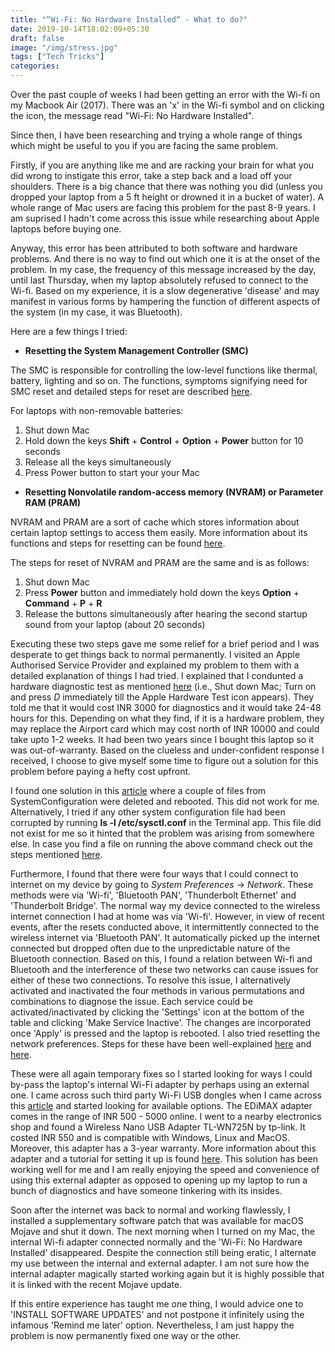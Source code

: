 ```yaml
---
title: "“Wi-Fi: No Hardware Installed“ - What to do?"
date: 2019-10-14T18:02:09+05:30
draft: false
image: "/img/stress.jpg"
tags: ["Tech Tricks"]
categories: 
---
```


Over the past couple of weeks I had been getting an error with the Wi-fi on my Macbook Air (2017). There was an 'x' in the Wi-fi symbol and on clicking the icon, the message read "Wi-Fi: No Hardware Installed".

Since then, I have been researching and trying a whole range of things which might be useful to you if you are facing the same problem.

Firstly, if you are anything like me and are racking your brain for what you did wrong to instigate this error, take a step back and a load off your shoulders. There is a big chance that there was nothing you did (unless you dropped your laptop from a 5 ft height or drowned it in a bucket of water). A whole range of Mac users are facing this problem for the past 8-9 years. I am suprised I hadn't come across this issue while researching about Apple laptops before buying one.

Anyway, this error has been attributed to both software and hardware problems. And there is no way to find out which one it is at the onset of the problem. In my case, the frequency of this message increased by the day, until last Thursday, when my laptop absolutely refused to connect to the Wi-fi. Based on my experience, it is a slow degenerative 'disease' and may manifest in various forms by hampering the function of different aspects of the system (in my case, it was Bluetooth). 

Here are a few things I tried: 

* **Resetting the System Management Controller (SMC)**

The SMC is responsible for controlling the low-level functions like thermal, battery, lighting and so on. The functions, symptoms signifying need for SMC reset and detailed steps for reset are described [here](https://support.apple.com/en-in/HT201295).

For laptops with non-removable batteries:

1. Shut down Mac
2. Hold down the keys **Shift** + **Control** + **Option** + **Power** button for 10 seconds
3. Release all the keys simultaneously 
4. Press Power button to start your your Mac


* **Resetting Nonvolatile random-access memory (NVRAM) or Parameter RAM (PRAM)**

NVRAM and PRAM are a sort of cache which stores information about certain laptop settings to access them easily. More information about its functions and steps for resetting can be found [here](https://support.apple.com/en-in/HT204063).

The steps for reset of NVRAM and PRAM are the same and is as follows: 

1. Shut down Mac
2. Press **Power** button and immediately hold down the keys **Option** + **Command** + **P** + **R**
3. Release the buttons simultaneously after hearing the second startup sound from your laptop (about 20 seconds)

Executing these two steps gave me some relief for a brief period and I was desperate to get things back to normal permanently. I visited an Apple Authorised Service Provider and explained my problem to them with a detailed explanation of things I had tried. I explained that I condunted a hardware diagnostic test as mentioned [here](https://support.apple.com/en-in/HT201257) (i.e., Shut down Mac; Turn on and press *D* immediately till the Apple Hardware Test icon appears). They told me that it would cost INR 3000 for diagnostics and it would take 24-48 hours for this. Depending on what they find, if it is a hardware problem, they may replace the Airport card which may cost north of INR 10000 and could take upto 1-2 weeks. It had been two years since I bought this laptop so it was out-of-warranty. Based on the clueless and under-confident response I received, I choose to give myself some time to figure out a solution for this problem before paying a hefty cost upfront.

I found one solution in this [article](https://medium.com/@ArpadKun/os-x-mojave-wifi-no-hardware-installed-69783ee2e180) where a couple of files from SystemConfiguration were deleted and rebooted. This did not work for me. Alternatively, I tried if any other system configuration file had been corrupted by running **ls -l /etc/sysctl.conf** in the Terminal app. This file did not exist for me so it hinted that the problem was arising from somewhere else. In case you find a file on running the above command check out the steps mentioned [here](https://macreports.com/macos-wifi-no-hardware-installed-error-fix/).


Furthermore, I found that there were four ways that I could connect to internet on my device by going to *System Preferences* -> *Network*. These methods were via 'Wi-fi', 'Bluetooth PAN', 'Thunderbolt Ethernet' and 'Thunderbolt Bridge'. The normal way my device connected to the wireless internet connection I had at home was via 'Wi-fi'. However, in view of recent events, after the resets conducted above, it intermittently connected to the wireless internet via 'Bluetooth PAN'. It automatically picked up the internet connected but dropped often due to the unpredictable nature of the Bluetooth connection. Based on this, I found a relation between Wi-fi and Bluetooth and the interference of these two networks can cause issues for either of these two connections. To resolve this issue, I alternatively activated and inactivated the four methods in various permutations and combinations to diagnose the issue. Each service could be activated/inactivated by clicking the 'Settings' icon at the bottom of the table and clicking 'Make Service Inactive'. The changes are incorporated once 'Apply' is pressed and the laptop is rebooted. I also tried resetting the network preferences. Steps for these have been well-explained [here](https://macreports.com/macos-wifi-no-hardware-installed-error-fix/) and [here](https://www.chriswrites.com/how-to-fix-wifi-connection-problems-in-mac-os-x-lion/). 

These were all again temporary fixes so I started looking for ways I could by-pass the laptop's internal Wi-Fi adapter by perhaps using an external one. I came across such third party Wi-Fi USB dongles when I came across this [article](https://www.macworld.com/article/3187363/edimax-ac1200-dual-band-wi-fi-usb-adapter-review-solve-your-macs-broken-wi-fi-hardware-problem.html) and started looking for available options. The EDiMAX adapter comes in the range of INR 500 - 5000 online. I went to a nearby electronics shop and found a Wireless Nano USB Adapter TL-WN725N by tp-link. It costed INR 550 and is compatible with Windows, Linux and MacOS. Moreover, this adapter has a 3-year warranty. More information about this adapter and a tutorial for setting it up is found [here](https://www.techsupportall.com/tp-link-150mbps-wireless-n-nano-usb-adapter-driver-download-tl-wn725n/). This solution has been working well for me and I am really enjoying the speed and convenience of using this external adapter as opposed to opening up my laptop to run a bunch of diagnostics and have someone tinkering with its insides.

Soon after the internet was back to normal and working flawlessly, I installed a supplementary software patch that was available for macOS Mojave and shut it down. The next morning when I turned on my Mac, the internal Wi-fi adapter connected normally and the 'Wi-Fi: No Hardware Installed' disappeared. Despite the connection still being eratic, I alternate my use between the internal and external adapter. I am not sure how the internal adapter magically started working again but it is highly possible that it is linked with the recent Mojave update. 

If this entire experience has taught me one thing, I would advice one to 'INSTALL SOFTWARE UPDATES' and not postpone it infinitely using the infamous 'Remind me later' option. Nevertheless, I am just happy the problem is now permanently fixed one way or the other.